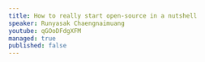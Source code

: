 ```yaml
---
title: How to really start open-source in a nutshell
speaker: Runyasak Chaengnaimuang
youtube: qGOoDFdgXFM
managed: true
published: false
---
```

